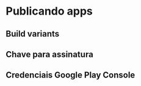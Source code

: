 # Publicando apps

## Build variants

## Chave para assinatura

## Credenciais Google Play Console


